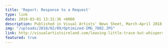 ```yaml
---
title: 'Report: Response to a Request'
type: link
date: 2018-03-01 13:31:36 +0000
description: Published in Visual Artists' News Sheet, March-April 2018
img: "/uploads/2018/02/09/Optimized-IMG_7802.JPG"
link: http://visualartistsireland.com/leaving-little-trace-but-whispers
featured: true
---
```

